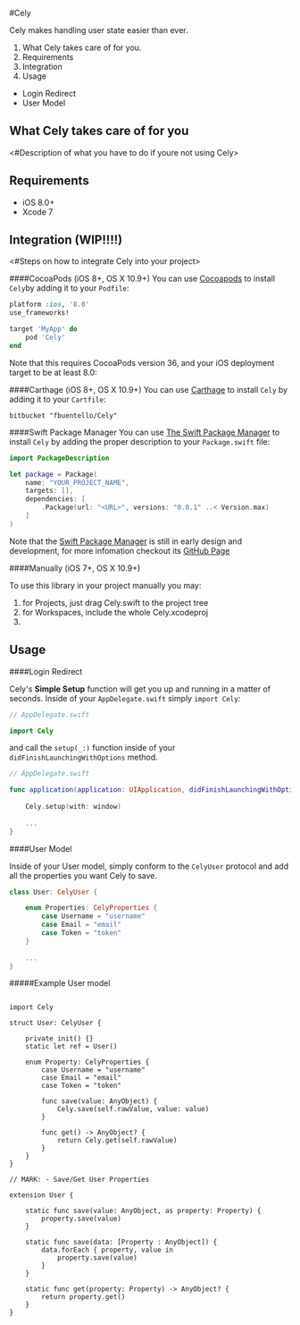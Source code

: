 #Cely 

Cely makes handling user state easier than ever.

1. What Cely takes care of for you.
2. Requirements
3. Integration
4. Usage
  - Login Redirect
  - User Model

## What Cely takes care of for you
<#Description of what you have to do if youre not using Cely>

## Requirements
- iOS 8.0+
- Xcode 7

## Integration (WIP!!!!)

<#Steps on how to integrate Cely into your project>


####CocoaPods (iOS 8+, OS X 10.9+)
You can use [Cocoapods](http://cocoapods.org/) to install `Cely`by adding it to your `Podfile`:

```ruby
platform :ios, '8.0'
use_frameworks!

target 'MyApp' do
	pod 'Cely'
end
```
Note that this requires CocoaPods version 36, and your iOS deployment target to be at least 8.0:


####Carthage (iOS 8+, OS X 10.9+)
You can use [Carthage](https://github.com/Carthage/Carthage) to install `Cely` by adding it to your `Cartfile`:

```
bitbucket "fbuentello/Cely"
```

####Swift Package Manager
You can use [The Swift Package Manager](https://swift.org/package-manager) to install `Cely` by adding the proper description to your `Package.swift` file:

```swift
import PackageDescription

let package = Package(
    name: "YOUR_PROJECT_NAME",
    targets: [],
    dependencies: [
        .Package(url: "<URL>", versions: "0.0.1" ..< Version.max)
    ]
)
```

Note that the [Swift Package Manager](https://swift.org/package-manager) is still in early design and development, for more infomation checkout its [GitHub Page](https://github.com/apple/swift-package-manager)

####Manually (iOS 7+, OS X 10.9+)

To use this library in your project manually you may:  

1. for Projects, just drag Cely.swift to the project tree
2. for Workspaces, include the whole Cely.xcodeproj
3. 

## Usage

####Login Redirect

Cely's **Simple Setup** function will get you up and running in a matter of seconds. Inside of your `AppDelegate.swift` simply `import Cely`:

```Swift
// AppDelegate.swift

import Cely

```
and call the `setup(_:)` function inside of your `didFinishLaunchingWithOptions` method.

```Swift
// AppDelegate.swift

func application(application: UIApplication, didFinishLaunchingWithOptions launchOptions: [NSObject: AnyObject]?) -> Bool {
	
	Cely.setup(with: window)
	
	...
}
```
####User Model

Inside of your User model, simply conform to the `CelyUser` protocol and add all the properties you want Cely to save.

```Swift
class User: CelyUser {

    enum Properties: CelyProperties {
        case Username = "username"
        case Email = "email"
        case Token = "token"
    }
    
    ...   
}
```

#####Example User model

```

import Cely

struct User: CelyUser {

    private init() {}
    static let ref = User()

    enum Property: CelyProperties {
        case Username = "username"
        case Email = "email"
        case Token = "token"

        func save(value: AnyObject) {
            Cely.save(self.rawValue, value: value)
        }

        func get() -> AnyObject? {
            return Cely.get(self.rawValue)
        }
    }
}

// MARK: - Save/Get User Properties

extension User {

    static func save(value: AnyObject, as property: Property) {
        property.save(value)
    }

    static func save(data: [Property : AnyObject]) {
        data.forEach { property, value in
            property.save(value)
        }
    }

    static func get(property: Property) -> AnyObject? {
        return property.get()
    }
}

```